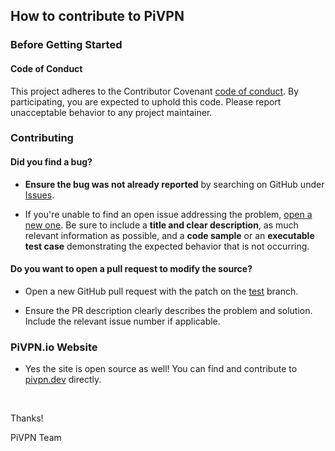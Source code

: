 ## How to contribute to PiVPN

### **Before Getting Started**

#### Code of Conduct

This project adheres to the Contributor Covenant [code of conduct](CODE_OF_CONDUCT.md).
By participating, you are expected to uphold this code.
Please report unacceptable behavior to any project maintainer.

### Contributing

#### **Did you find a bug?**

* **Ensure the bug was not already reported** by searching on GitHub under [Issues](https://github.com/pivpn/pivpn/issues).

* If you're unable to find an open issue addressing the problem, [open a new one](https://github.com/pivpn/pivpn/issues/new). Be sure to include a **title and clear description**, as much relevant information as possible, and a **code sample** or an **executable test case** demonstrating the expected behavior that is not occurring.

#### **Do you want to open a pull request to modify the source?**

* Open a new GitHub pull request with the patch on the [test](https://github.com/pivpn/pivpn/tree/test) branch.

* Ensure the PR description clearly describes the problem and solution. Include the relevant issue number if applicable.

### **PiVPN.io Website**

* Yes the site is open source as well!  You can find and contribute to [pivpn.dev](https://github.com/pivpn/pivpn.github.io) directly.

</br>

Thanks! 

PiVPN Team
